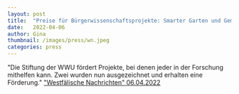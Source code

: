 ```yaml
---
layout: post
title:  "Preise für Bürgerwissenschaftsprojekte: Smarter Garten und Gemeinwohl-Index"
date:   2022-04-06 
author: Gina
thumbnail: /images/press/wn.jpeg
categories: press
---
```

"Die Stiftung der WWU fördert Projekte, bei denen jeder in der Forschung mithelfen kann. Zwei wurden nun ausgezeichnet und erhalten eine Förderung."
<a href="https://www.wn.de/muenster/smarter-garten-und-gemeinwohl-index-2554557" target="_blank">"Westfälische Nachrichten" 06.04.2022</a>
